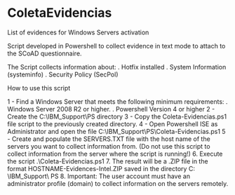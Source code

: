 # ColetaEvidencias
List of evidences for Windows Servers activation

Script developed in Powershell to collect evidence in text mode to attach to the SCoAD questionnaire.

The Script collects information about:
. Hotfix installed
. System Information (systeminfo)
. Security Policy (SecPol)


How to use this script

1 - Find a Windows Server that meets the following minimum requirements:
. Windows Server 2008 R2 or higher.
. Powershell Version 4 or higher
2 - Create the C:\IBM_Support\PS directory
3 - Copy the Coleta-Evidencias.ps1 file script to the previously created directory.
4 - Open Powershell ISE as Administrator and open the file C:\IBM_Support\PS\Coleta-Evidencias.ps1
5 - Create and populate the SERVERS.TXT file with the host name of the servers you want to collect information from. (Do not use this script to collect information from the server where the script is running!)
6. Execute the script .\Coleta-Evidencias.ps1
7. The result will be a .ZIP file in the format HOSTNAME-Evidences-Intel.ZIP saved in the directory C: \IBM_Support\ PS
8. Important: The user account must have an administrator profile (domain) to collect information on the servers remotely.
